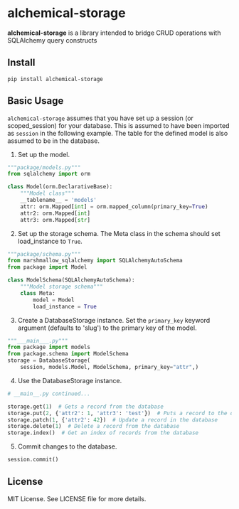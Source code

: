 # alchemical-storage
__alchemical-storage__ is a library intended to bridge CRUD operations with SQLAlchemy query constructs

## Install
```pip install alchemical-storage```

## Basic Usage
`alchemical-storage` assumes that you have set up a session (or scoped_session) for your database. This is assumed to have been imported as `session` in the following example. The table for the defined model is also assumed to be in the database.

1. Set up the model.
```python
"""package/models.py"""
from sqlalchemy import orm

class Model(orm.DeclarativeBase):
    """Model class"""
    __tablename__ = 'models'
    attr: orm.Mapped[int] = orm.mapped_column(primary_key=True)
    attr2: orm.Mapped[int]
    attr3: orm.Mapped[str]
```
2. Set up the storage schema. The Meta class in the schema should set load_instance to `True`.
```python
"""package/schema.py"""
from marshmallow_sqlalchemy import SQLAlchemyAutoSchema
from package import Model

class ModelSchema(SQLAlchemyAutoSchema):
    """Model storage schema"""
    class Meta:
        model = Model
        load_instance = True
```

3. Create a DatabaseStorage instance. Set the `primary_key` keyword argument (defaults to 'slug') to the primary key of the model.
```python
"""___main___.py"""
from package import models
from package.schema import ModelSchema
storage = DatabaseStorage(
    session, models.Model, ModelSchema, primary_key="attr",)
```

4. Use the DatabaseStorage instance.
```python
# __main__.py continued...

storage.get(1)  # Gets a record from the database
storage.put(2, {'attr2': 1, 'attr3': 'test'})  # Puts a record to the database
storage.patch(1, {'attr2': 42})  # Update a record in the database
storage.delete(1)  # Delete a record from the database
storage.index()  # Get an index of records from the database
```

5. Commit changes to the database.
```python
session.commit()
```


## License
MIT License. See LICENSE file for more details.